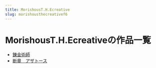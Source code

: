 ```yaml
---
title: MorishousT.H.Ecreative
slug: morishousthecreativef6
---
```


# MorishousT.H.Ecreativeの作品一覧

- [錬金術師](lianjinshushiaa)
- [断章　アザトース](duanzhangazatosu3c)
